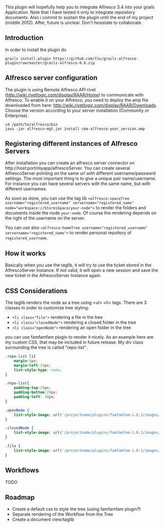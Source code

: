 This plugin will hopefully help you to integrate Alfresco 3.4 into your grails Application. Note that I have tested it only to integrate repository documents.
Also i commit to sustain the plugin until the end of my project (middle 2012). After, future is unclear. Don't hesistate to collaborate.

## Introduction
In order to install the plugin do

    grails install-plugin https://github.com/fix/grails-alfresco-plugin/raw/master/grails-alfresco-0.6.zip

## Alfresco server configuration
The plugin is using Remote Alfresco API rivet (http://wiki.rivetlogic.com/display/RAAR/Home) to communicate with Alfresco. To enable it on your Alfresco, you need to deploy the amp file downloaded from here: http://wiki.rivetlogic.com/display/RAAR/Downloads. Choose the version according to your server installation (Community or Enterprise).

    cd /path/to/alfresco/bin
    java -jar alfresco-mgt.jar install cma-alfresco-your_version.amp
    
## Registering different instances of Alfresco Servers
After installation you can create an alfresco server connector on http://host:port/myapp/alfrescoServer.
You can create several AlfrescoServer pointing on the same url with different username/password settings. The most important thing is to give a unique pair name/username. For instance you can have several servers with the same name, but with different usernames.

As soon as done, you can use the tag lib `<alfresco:spaceTree username="registered_username" servername="registered_name" node="workspace://StoresSpace/your-node">` to render the folders and documents inside the node `your-node`. Of course the rendering depends on the right of the username on the server.

You can use also `<alfresco:homeTree username="registered_username" servername="registered_name">` to render personal repoitory of `registered_username`.


## How it works
Basically when you use the taglib, it will try to use the ticket stored in the AlfrescoServer Instance. If not valid, it will open a new session and save the new ticket in the AlfrescoServer Instance again.

## CSS Considerations
The taglib renders the node as a tree using \<ul\> \<li\> tags. There are 3 classes in order to customize tree styling:

* `<li class="file">` rendering a file in the tree
* `<li class="closedNode">` rendering a closed folder in the tree
* `<li class="openNode">` rendering an open folder in the tree

you can use famfamfam plugin to render it nicely. As an example here are my custom CSS, that may be included in future release. My div class surrounding the tree is called "repo-list":

```css
.repo-list li{
    margin:4px;
	margin-left:15px;
	list-style-type: none;
}

.repo-list{
	padding-top:20px;
	padding-bottom:20px;
	padding-left: 30px;
}

.openNode {
	list-style-image: url('/projectname/plugins/famfamfam-1.0.1/images/icons/folder.png')
}

.closedNode {
	list-style-image: url('/projectname/plugins/famfamfam-1.0.1/images/icons/folder.png')
}

.file {
	list-style-image: url('/projectname/plugins/famfamfam-1.0.1/images/icons/page.png')
}

```

## Workflows
TODO

## Roadmap
* Create a default css to style the tree (using famfamfam plugin?)
* Separate rendering of the Workflow from the Tree
* Create a document view/taglib
